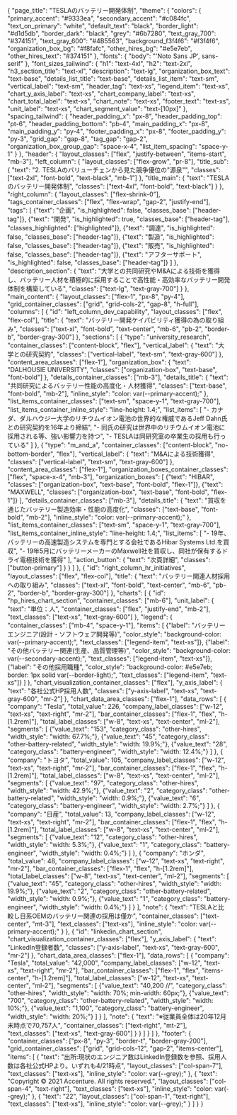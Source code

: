 {
    "page_title": "TESLAのバッテリー開発体制",
    "theme": {
      "colors": {
        "primary_accent": "#9333ea",
        "secondary_accent": "#c084fc",
        "text_on_primary": "white",
        "default_text": "black",
        "border_light": "#d1d5db",
        "border_dark": "black",
        "grey": "#6b7280",
        "text_gray_700": "#374151", 
        "text_gray_600": "#4B5563", 
        "background_f3f4f6": "#f3f4f6",
        "organization_box_bg": "#f8fafc",
        "other_hires_bg": "#e5e7eb",
        "other_hires_text": "#374151"
      },
      "fonts": {
        "body": "'Noto Sans JP', sans-serif"
      },
      "font_sizes_tailwind": { 
        "h1": "text-4xl",
        "h2": "text-2xl",
        "h3_section_title": "text-xl",
        "description": "text-lg",
        "organization_box_text": "text-base",
        "details_list_title": "text-base",
        "details_list_item": "text-sm",
        "vertical_label": "text-sm",
        "header_tag": "text-xs", 
        "legend_item": "text-xs",
        "chart_y_axis_label": "text-xs",
        "chart_company_label": "text-xs",
        "chart_total_label": "text-xs",
        "chart_note": "text-xs",
        "footer_text": "text-xs",
        "unit_label": "text-xs",
        "chart_segment_value": "text-[10px]" 
      },
      "spacing_tailwind": { 
        "header_padding_x": "px-8",
        "header_padding_top": "pt-6",
        "header_padding_bottom": "pb-4",
        "main_padding_x": "px-8",
        "main_padding_y": "py-4",
        "footer_padding_x": "px-8",
        "footer_padding_y": "py-3",
        "grid_gap": "gap-8",
        "tag_gap": "gap-2",
        "organization_box_group_gap": "space-x-4", 
        "list_item_spacing": "space-y-1"
      }
    },
    "header": {
      "layout_classes": ["flex", "justify-between", "items-start", "mb-3"],
      "left_column": {
        "layout_classes": ["flex-grow", "pr-8"],
        "title_sub": {
          "text": "2. TESLAのバリューチェンから見た競争優位の\"源泉\"",
          "classes": ["text-2xl", "font-bold", "text-black", "mb-1"]
        },
        "title_main": {
          "text": "TESLAのバッテリー開発体制",
          "classes": ["text-4xl", "font-bold", "text-black"]
        }
      },
      "right_column": {
        "layout_classes": ["flex-shrink-0"],
        "tags_container_classes": ["flex", "flex-wrap", "gap-2", "justify-end"],
        "tags": [
          {"text": "企画", "is_highlighted": false, "classes_base": ["header-tag"]},
          {"text": "開発", "is_highlighted": true, "classes_base": ["header-tag"], "classes_highlighted": ["highlighted"]},
          {"text": "調達", "is_highlighted": false, "classes_base": ["header-tag"]},
          {"text": "製造", "is_highlighted": false, "classes_base": ["header-tag"]},
          {"text": "販売", "is_highlighted": false, "classes_base": ["header-tag"]},
          {"text": "アフターサポート", "is_highlighted": false, "classes_base": ["header-tag"]}
        ]
      },
      "description_section": {
        "text": "大学との共同研究やM&Aによる技術を獲得し、バッテリー人材を積極的に採用することで高性能・高効率なバッテリー開発体制を構築している",
        "classes": ["text-lg", "text-gray-700"]
      }
    },
    "main_content": {
      "layout_classes": ["flex-1", "px-8", "py-4"],
      "grid_container_classes": ["grid", "grid-cols-2", "gap-8", "h-full"],
      "columns": [
        {
          "id": "left_column_dev_capability",
          "layout_classes": ["flex", "flex-col"],
          "title": {
            "text": "バッテリー開発ケイパビリティ獲得の為の取り組み",
            "classes": ["text-xl", "font-bold", "text-center", "mb-6", "pb-2", "border-b", "border-gray-300"]
          },
          "sections": [
            {
              "type": "university_research",
              "container_classes": ["content-block", "flex"],
              "vertical_label": {
                "text": "大学との研究契約",
                "classes": ["vertical-label", "text-sm", "text-gray-600"]
              },
              "content_area_classes": ["flex-1"],
              "organization_box": {
                "text": "DALHOUSIE UNIVERSITY",
                "classes": ["organization-box", "text-base", "font-bold"]
              },
              "details_container_classes": ["mb-3"],
              "details_title": {
                "text": "共同研究によるバッテリー性能の高度化・人材獲得",
                "classes": ["text-base", "font-bold", "mb-2"],
                "inline_style": "color: var(--primary-accent);"
              },
              "list_items_container_classes": ["text-sm", "space-y-1", "text-gray-700"],
              "list_items_container_inline_style": "line-height: 1.4;",
              "list_items": [
                "- カナダ、ダルハウジー大学のリチウムイオン電池の世界的な権威であるJeff Dahn氏との研究契約を16年より締結",
                "- 同氏の研究は世界中のリチウムイオン電池に採用される等、強い影響力を持つ",
                "- TESLAは同研究室の卒業生の採用も行っている"
              ]
            },
            {
              "type": "m_and_a",
              "container_classes": ["content-block", "no-bottom-border", "flex"],
              "vertical_label": {
                "text": "M&Aによる技術獲得",
                "classes": ["vertical-label", "text-sm", "text-gray-600"]
              },
              "content_area_classes": ["flex-1"],
              "organization_boxes_container_classes": ["flex", "space-x-4", "mb-3"],
              "organization_boxes": [
                {"text": "HIBAR", "classes": ["organization-box", "text-base", "font-bold", "flex-1"]},
                {"text": "MAXWELL", "classes": ["organization-box", "text-base", "font-bold", "flex-1"]}
              ],
              "details_container_classes": ["mb-3"],
              "details_title": {
                "text": "買収を通じたバッテリー製造効率・性能の高度化",
                "classes": ["text-base", "font-bold", "mb-2"],
                "inline_style": "color: var(--primary-accent);"
              },
              "list_items_container_classes": ["text-sm", "space-y-1", "text-gray-700"],
              "list_items_container_inline_style": "line-height: 1.4;",
              "list_items": [
                "- 19年、バッテリーの高速製造システムを専門とする会社であるHibar Systems Ltd.を買収",
                "- 19年5月にバッテリーメーカーのMaxwell社を買収し、同社が保有するドライ電極技術を獲得"
              ],
              "action_button": {
                "text": "次頁詳細",
                "classes": ["button-primary"]
              }
            }
          ]
        },
        {
          "id": "right_column_hr_initiatives",
          "layout_classes": ["flex", "flex-col"],
          "title": {
            "text": "バッテリー関連人材採用への取り組み",
            "classes": ["text-xl", "font-bold", "text-center", "mb-6", "pb-2", "border-b", "border-gray-300"]
          },
          "charts": [
            {
              "id": "hp_hires_chart_section",
              "container_classes": ["mb-6"],
              "unit_label": {
                "text": "単位：人",
                "container_classes": ["flex", "justify-end", "mb-2"],
                "text_classes": ["text-xs", "text-gray-600"]
              },
              "legend": {
                "container_classes": ["mb-4", "space-y-1"],
                "items": [
                  {"label": "バッテリーエンジニア(設計・ソフトウェア開発等)", "color_style": "background-color: var(--primary-accent);", "text_classes": ["legend-item", "text-xs"]},
                  {"label": "その他バッテリー関連(生産、品質管理等)", "color_style": "background-color: var(--secondary-accent);", "text_classes": ["legend-item", "text-xs"]},
                  {"label": "その他採用職種", "color_style": "background-color: #e5e7eb; border: 1px solid var(--border-light);", "text_classes": ["legend-item", "text-xs"]}
                ]
              },
              "chart_visualization_container_classes": ["flex"],
              "y_axis_label": {
                "text": "各社公式HP採用人数",
                "classes": ["y-axis-label", "text-xs", "text-gray-600", "mr-2"]
              },
              "chart_data_area_classes": ["flex-1"],
              "data_rows": [
                {
                  "company": "Tesla", "total_value": 226,
                  "company_label_classes": ["w-12", "text-xs", "text-right", "mr-2"],
                  "bar_container_classes": ["flex-1", "flex", "h-[1.2rem]"],
                  "total_label_classes": ["w-8", "text-xs", "text-center", "ml-2"],
                  "segments": [
                    {"value_text": "153", "category_class": "other-hires", "width_style": "width: 67.7%;"},
                    {"value_text": "45", "category_class": "other-battery-related", "width_style": "width: 19.9%;"},
                    {"value_text": "28", "category_class": "battery-engineer", "width_style": "width: 12.4%;"}
                  ]
                },
                {
                  "company": "トヨタ", "total_value": 105,
                  "company_label_classes": ["w-12", "text-xs", "text-right", "mr-2"],
                  "bar_container_classes": ["flex-1", "flex", "h-[1.2rem]"],
                  "total_label_classes": ["w-8", "text-xs", "text-center", "ml-2"],
                  "segments": [
                    {"value_text": "97", "category_class": "other-hires", "width_style": "width: 42.9%;"},
                    {"value_text": "2", "category_class": "other-battery-related", "width_style": "width: 0.9%;"},
                    {"value_text": "6", "category_class": "battery-engineer", "width_style": "width: 2.7%;"}
                  ]
                },
                {
                  "company": "日産", "total_value": 13,
                  "company_label_classes": ["w-12", "text-xs", "text-right", "mr-2"],
                  "bar_container_classes": ["flex-1", "flex", "h-[1.2rem]"],
                  "total_label_classes": ["w-8", "text-xs", "text-center", "ml-2"],
                  "segments": [
                    {"value_text": "12", "category_class": "other-hires", "width_style": "width: 5.3%;"},
                    {"value_text": "1", "category_class": "battery-engineer", "width_style": "width: 0.4%;"}
                  ]
                },
                {
                  "company": "ホンダ", "total_value": 48,
                  "company_label_classes": ["w-12", "text-xs", "text-right", "mr-2"],
                  "bar_container_classes": ["flex-1", "flex", "h-[1.2rem]"],
                  "total_label_classes": ["w-8", "text-xs", "text-center", "ml-2"],
                  "segments": [
                    {"value_text": "45", "category_class": "other-hires", "width_style": "width: 19.9%;"},
                    {"value_text": "2", "category_class": "other-battery-related", "width_style": "width: 0.9%;"},
                    {"value_text": "1", "category_class": "battery-engineer", "width_style": "width: 0.4%;"}
                  ]
                }
              ],
              "note": {
                "text": "TESLAと比較し日系OEMのバッテリー関連の採用は僅か",
                "container_classes": ["text-center", "mt-3"],
                "text_classes": ["text-xs"],
                "inline_style": "color: var(--primary-accent);"
              }
            },
            {
              "id": "linkedin_chart_section",
              "chart_visualization_container_classes": ["flex"],
               "y_axis_label": {
                "text": "LinkedIn登録者数",
                "classes": ["y-axis-label", "text-xs", "text-gray-600", "mr-2"]
              },
              "chart_data_area_classes": ["flex-1"],
              "data_rows": [
                 {
                  "company": "Tesla", "total_value": "42,000",
                  "company_label_classes": ["w-12", "text-xs", "text-right", "mr-2"],
                  "bar_container_classes": ["flex-1", "flex", "items-center", "h-[1.2rem]"],
                  "total_label_classes": ["w-12", "text-xs", "text-center", "ml-2"],
                  "segments": [
                    {"value_text": "40,200 //", "category_class": "other-hires", "width_style": "width: 70%; min-width: 60px;"},
                    {"value_text": "700", "category_class": "other-battery-related", "width_style": "width: 10%;"},
                    {"value_text": "1,100", "category_class": "battery-engineer", "width_style": "width: 20%;"}
                  ]
                }
              ],
              "note": {
                "text": "※従業員全体は20年12月末時点で70,757人",
                "container_classes": ["text-right", "mt-2"],
                "text_classes": ["text-xs", "text-gray-600"]
              }
            }
          ]
        }
      ]
    },
    "footer": {
      "container_classes": ["px-8", "py-3", "border-t", "border-gray-200"],
      "grid_container_classes": ["grid", "grid-cols-12", "gap-2", "items-center"],
      "items": [
        {
          "text": "出所:現状のエンジニア数はLinkedIn登録数を参照、採用人数は各社公式HPより。いずれも4/21時点",
          "layout_classes": ["col-span-7"],
          "text_classes": ["text-xs"],
          "inline_style": "color: var(--grey);"
        },
        {
          "text": "Copyright © 2021 Accenture. All rights reserved.",
          "layout_classes": ["col-span-4", "text-right"],
          "text_classes": ["text-xs"],
          "inline_style": "color: var(--grey);"
        },
        {
          "text": "22",
          "layout_classes": ["col-span-1", "text-right"],
          "text_classes": ["text-xs"],
          "inline_style": "color: var(--grey);"
        }
      ]
    }
  }